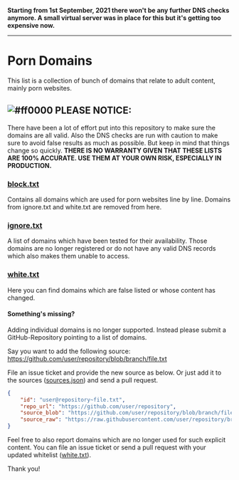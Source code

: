 **Starting from 1st September, 2021 there won't be any further DNS checks anymore. A small virtual server was in place for this but it's getting too expensive now.**

---

# Porn Domains
This list is a collection of bunch of domains that relate to adult content, mainly porn websites.

## ![#ff0000](https://placehold.co/15/ff0000/ff0000) PLEASE NOTICE:
There have been a lot of effort put into this repository to make sure the domains are all valid. Also the DNS checks are run with caution to make sure to avoid false results as much as possible. But keep in mind that things change so quickly. **THERE IS NO WARRANTY GIVEN THAT THESE LISTS ARE 100% ACCURATE. USE THEM AT YOUR OWN RISK, ESPECIALLY IN PRODUCTION.**

### [block.txt](https://github.com/Bon-Appetit/porn-domains/blob/master/block.txt)
Contains all domains which are used for porn websites line by line. Domains from ignore.txt and white.txt are removed from here.

### [ignore.txt](https://github.com/Bon-Appetit/porn-domains/blob/master/ignore.txt)
A list of domains which have been tested for their availability. Those domains are no longer registered or do not have any valid DNS records which also makes them unable to access.

### [white.txt](https://github.com/Bon-Appetit/porn-domains/blob/master/white.txt)
Here you can find domains which are false listed or whose content has changed.

#### Something's missing?
Adding individual domains is no longer supported. Instead please submit a GitHub-Repository pointing to a list of domains.

Say you want to add the following source:
https://github.com/user/repository/blob/branch/file.txt

File an issue ticket and provide the new source as below. Or just add it to the sources ([sources.json](https://github.com/Bon-Appetit/porn-domains/blob/master/sources.json)) and send a pull request.

```json
{
    "id": "user@repository~file.txt",
    "repo_url": "https://github.com/user/repository",
    "source_blob": "https://github.com/user/repository/blob/branch/file.txt",
    "source_raw": "https://raw.githubusercontent.com/user/repository/branch/file.txt"
}
```

Feel free to also report domains which are no longer used for such explicit content. You can file an issue ticket or send a pull request with your updated whitelist ([white.txt](https://github.com/Bon-Appetit/porn-domains/blob/master/white.txt)).

Thank you!